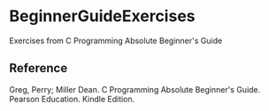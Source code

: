 # BeginnerGuideExercises

Exercises from C Programming Absolute Beginner's Guide

## Reference

Greg, Perry; Miller Dean. C Programming Absolute Beginner's Guide. Pearson Education. Kindle Edition.